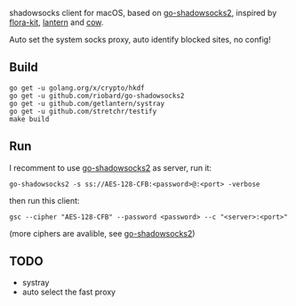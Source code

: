 
shadowsocks client for macOS, based on [go-shadowsocks2](https://github.com/riobard/go-shadowsocks2), 
inspired by [flora-kit](https://github.com/huacnlee/flora-kit), [lantern](https://github.com/getlantern) and [cow](https://github.com/cyfdecyf/cow).

Auto set the system socks proxy, auto identify blocked sites, no config!



## Build
```
go get -u golang.org/x/crypto/hkdf
go get -u github.com/riobard/go-shadowsocks2
go get -u github.com/getlantern/systray
go get -u github.com/stretchr/testify
make build
```

## Run

I recomment to use [go-shadowsocks2](https://github.com/riobard/go-shadowsocks2) as server, run it:

```
go-shadowsocks2 -s ss://AES-128-CFB:<password>@:<port> -verbose
```

then run this client:

```
gsc --cipher "AES-128-CFB" --password <password> --c "<server>:<port>"
```

(more ciphers are avalible, see [go-shadowsocks2](https://github.com/riobard/go-shadowsocks2))

## TODO 
- systray
- auto select the fast proxy